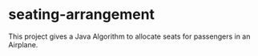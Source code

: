 # seating-arrangement
This project gives a Java Algorithm to allocate seats for passengers in an Airplane. 
